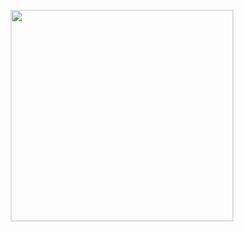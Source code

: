 <p align="center"><img width="356" height="338" src="https://raw.githubusercontent.com/LaBiOS/bioDeepLearn/master/bioDeepLearn%20-%20logo.png"></p>
